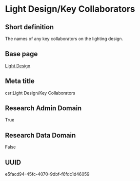 # Light Design/Key Collaborators
## Short definition
The names of any key collaborators on the lighting design.
## Base page
[Light Design](https://github.com/EuroCRIS/CASRAI-Dictionairies/blob/main/Objects/Light%20Design.md)
## Meta title
csr:Light Design/Key Collaborators
## Research Admin Domain
True
## Research Data Domain
False
## UUID
e5facd94-45fc-4070-9dbf-f6fdc1d46059
